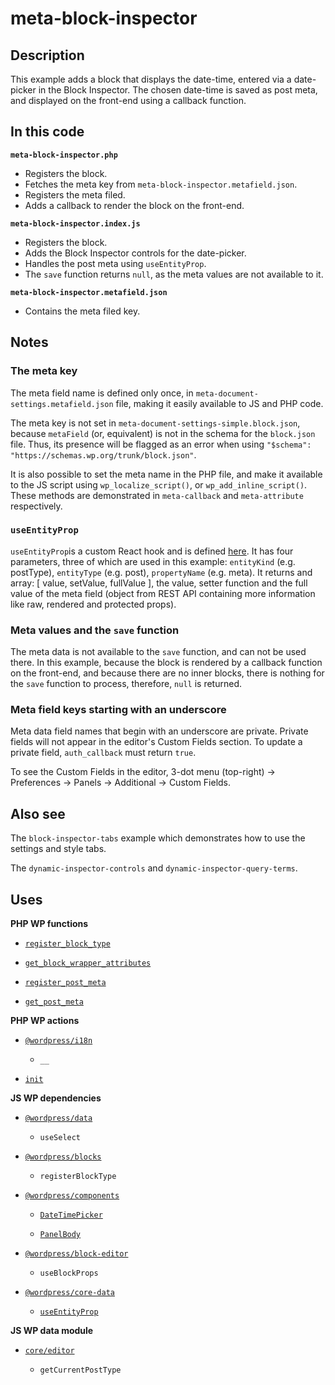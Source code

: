 # meta-block-inspector

## Description

This example adds a block that displays the date-time, entered via a date-picker in the Block Inspector. The chosen date-time is saved as post meta, and displayed on the front-end using a callback function.

## In this code

**`meta-block-inspector.php`**

- Registers the block.
- Fetches the meta key from `meta-block-inspector.metafield.json`.
- Registers the meta filed.
- Adds a callback to render the block on the front-end.

**`meta-block-inspector.index.js`**

- Registers the block.
- Adds the Block Inspector controls for the date-picker.
- Handles the post meta using `useEntityProp`.
- The `save` function returns `null`, as the meta values are not available to it.

**`meta-block-inspector.metafield.json`**

- Contains the meta filed key.

## Notes

### The meta key

The meta field name is defined only once, in `meta-document-settings.metafield.json` file, making it easily available to JS and PHP code.

The meta key is not set in `meta-document-settings-simple.block.json`, because `metaField` (or, equivalent) is not in the schema for the `block.json` file. Thus, its presence will be flagged as an error when using `"$schema": "https://schemas.wp.org/trunk/block.json"`.

It is also possible to set the meta name in the PHP file, and make it available to the JS script using `wp_localize_script()`, or `wp_add_inline_script()`. These methods are demonstrated in `meta-callback` and `meta-attribute` respectively.

### `useEntityProp`

`useEntityProp`is a custom React hook and is defined [here](https://github.com/WordPress/gutenberg/blob/trunk/packages/core-data/src/entity-provider.js#L85). It has four parameters, three of which are used in this example: `entityKind` (e.g. postType), `entityType` (e.g. post), `propertyName` (e.g. meta). It returns and array: [ value, setValue, fullValue ], the value, setter function and the full value of the meta field (object from REST API containing more information like raw, rendered and protected props).

### Meta values and the `save` function

The meta data is not available to the `save` function, and can not be used there. In this example, because the block is rendered by a callback function on the front-end, and because there are no inner blocks, there is nothing for the `save` function to process, therefore, `null` is returned.

### Meta field keys starting with an underscore

Meta data field names that begin with an underscore are private. Private fields will not appear in the editor's Custom Fields section. To update a private field, `auth_callback` must return `true`.

To see the Custom Fields in the editor, 3-dot menu (top-right) -> Preferences -> Panels -> Additional -> Custom Fields.

## Also see

The `block-inspector-tabs` example which demonstrates how to use the settings and style tabs.

The `dynamic-inspector-controls` and `dynamic-inspector-query-terms`.

## Uses

**PHP WP functions**

- [`register_block_type`](https://developer.wordpress.org/reference/functions/register_block_type/)

- [`get_block_wrapper_attributes`](https://developer.wordpress.org/reference/functions/get_block_wrapper_attributes/)

- [`register_post_meta`](https://developer.wordpress.org/reference/functions/register_post_meta/)

- [`get_post_meta`](https://developer.wordpress.org/reference/functions/get_post_meta/)

**PHP WP actions**

- [`@wordpress/i18n`](https://developer.wordpress.org/block-editor/reference-guides/packages/packages-i18n/)

  - `__`

- [`init`](https://developer.wordpress.org/reference/hooks/init/)

**JS WP dependencies**

- [`@wordpress/data`](https://developer.wordpress.org/block-editor/reference-guides/packages/packages-data/)

  - `useSelect`

- [`@wordpress/blocks`](https://developer.wordpress.org/block-editor/reference-guides/packages/packages-blocks/)

  - `registerBlockType`

- [`@wordpress/components`](https://developer.wordpress.org/block-editor/reference-guides/components/)

  - [`DateTimePicker`](https://developer.wordpress.org/block-editor/reference-guides/components/date-time/)

  - [`PanelBody`](https://developer.wordpress.org/block-editor/reference-guides/components/panel/)

- [`@wordpress/block-editor`](https://developer.wordpress.org/block-editor/reference-guides/packages/packages-block-editor/)

  - `useBlockProps`

- [`@wordpress/core-data`](https://developer.wordpress.org/block-editor/reference-guides/packages/packages-core-data/)

  - [`useEntityProp`](https://github.com/WordPress/gutenberg/blob/trunk/packages/core-data/src/entity-provider.js#L85)

**JS WP data module**

- [`core/editor`](https://developer.wordpress.org/block-editor/reference-guides/data/data-core-editor/)

  - `getCurrentPostType`
